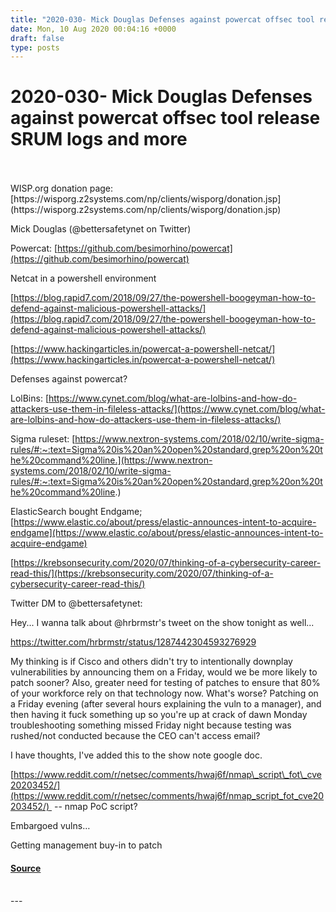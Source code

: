```yaml
---
title: "2020-030- Mick Douglas Defenses against powercat offsec tool release SRUM logs and more"
date: Mon, 10 Aug 2020 00:04:16 +0000
draft: false
type: posts
---
```

# 2020-030- Mick Douglas Defenses against powercat offsec tool release SRUM logs and more

<br/>

<br/>
WISP.org donation page: [https://wisporg.z2systems.com/np/clients/wisporg/donation.jsp](https://wisporg.z2systems.com/np/clients/wisporg/donation.jsp)

Mick Douglas (@bettersafetynet on Twitter)

Powercat: [https://github.com/besimorhino/powercat](https://github.com/besimorhino/powercat)

Netcat in a powershell environment

[https://blog.rapid7.com/2018/09/27/the-powershell-boogeyman-how-to-defend-against-malicious-powershell-attacks/](https://blog.rapid7.com/2018/09/27/the-powershell-boogeyman-how-to-defend-against-malicious-powershell-attacks/)

[https://www.hackingarticles.in/powercat-a-powershell-netcat/](https://www.hackingarticles.in/powercat-a-powershell-netcat/)

Defenses against powercat? 

LolBins: [https://www.cynet.com/blog/what-are-lolbins-and-how-do-attackers-use-them-in-fileless-attacks/](https://www.cynet.com/blog/what-are-lolbins-and-how-do-attackers-use-them-in-fileless-attacks/)

Sigma ruleset: [https://www.nextron-systems.com/2018/02/10/write-sigma-rules/#:~:text=Sigma%20is%20an%20open%20standard,grep%20on%20the%20command%20line.](https://www.nextron-systems.com/2018/02/10/write-sigma-rules/#:~:text=Sigma%20is%20an%20open%20standard,grep%20on%20the%20command%20line.)

ElasticSearch bought Endgame; [https://www.elastic.co/about/press/elastic-announces-intent-to-acquire-endgame](https://www.elastic.co/about/press/elastic-announces-intent-to-acquire-endgame)

[https://krebsonsecurity.com/2020/07/thinking-of-a-cybersecurity-career-read-this/](https://krebsonsecurity.com/2020/07/thinking-of-a-cybersecurity-career-read-this/)

Twitter DM to @bettersafetynet:  
  
Hey... I wanna talk about @hrbrmstr's tweet on the show tonight as well...

https://twitter.com/hrbrmstr/status/1287442304593276929

My thinking is if Cisco and others didn't try to intentionally downplay vulnerabilities by announcing them on a Friday, would we be more likely to patch sooner? Also, greater need for testing of patches to ensure that 80% of your workforce rely on that technology now. What's worse? Patching on a Friday evening (after several hours explaining the vuln to a manager), and then having it fuck something up so you're up at crack of dawn Monday troubleshooting something missed Friday night because testing was rushed/not conducted because the CEO can't access email?

I have thoughts, I've added this to the show note google doc.

[https://www.reddit.com/r/netsec/comments/hwaj6f/nmap\_script\_fot\_cve20203452/](https://www.reddit.com/r/netsec/comments/hwaj6f/nmap_script_fot_cve20203452/)  -- nmap PoC script?

Embargoed vulns…

Getting management buy-in to patch

#### [Source](http://brakeingsecurity.com/2020-030-mick-douglas-defenses-against-powercat-offsec-tool-release-srum-logs-and-more)

<br/>
---

